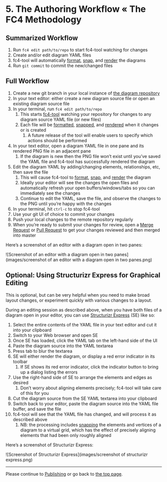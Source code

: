 # 5. The Authoring Workflow « The FC4 Methodology

## Summarized Workflow

1. Run `fc4 edit path/to/repo` to start fc4-tool watching for changes
1. Create and/or edit diagram YAML files
1. fc4-tool will automatically [format][formatting], [snap][snapping], and [render][rendering] the
   diagrams
1. Run `git commit` to commit the new/changed files


## Full Workflow

1. Create a new git branch in your local instance of [the diagram repository](repository.md)
1. In your text editor: either create a new diagram source file or open an existing diagram source file
1. In your terminal, run `fc4 edit path/to/repo`
   1. This starts [fc4-tool](toolset.md#fc4-tool) watching your repository for changes to any
      diagram source YAML file (or new files)
   1. Each file will be [formatted][formatting], [snapped][snapping], and [rendered][rendering] when it
      changes or is created
      1. A future release of the tool will enable users to specify which actions should be performed
1. In your text editor, open a diagram YAML file in one pane and its rendered PNG file in an
   adjacent pane
   1. If the diagram is new then the PNG file won’t exist until you’ve saved the YAML file and
      fc4-tool has successfully rendered the diagram
1. Edit the diagram YAML by adding/changing elements, relationships, etc, then save the file
   1. This will cause fc4-tool to [format][formatting], [snap][snapping], and [render][rendering] the
      diagram
   1. Ideally your editor will see the changes the open files and automatically refresh your open
      buffers/windows/tabs so you can immediately see the changes
   1. Continue to edit the YAML, save the file, and observe the changes to the PNG until you’re
      happy with the changes
1. In your terminal, hit `ctrl-c` to stop fc4-tool
1. Use your git UI of choice to commit your changes
1. Push your local changes to the remote repository regularly
1. When you’re ready to submit your changes for review, open a
   [Merge Request](https://docs.gitlab.com/ee/user/project/merge_requests/index.html) or
   [Pull Request](https://help.github.com/articles/about-pull-requests/) to get your changes
   reviewed and then merged into master

Here’s a screenshot of an editor with a diagram open in two panes:

![Screenshot of an editor with a diagram open in two panes](images/screenshot of an editor with a diagram open in two panes.png)


## Optional: Using Structurizr Express for Graphical Editing

This is optional, but can be very helpful when you need to make broad layout changes, or experiment
quickly with various changes to a layout.

During an editing session as described above, when you have both files of a diagram open in your
editor, you can use [Structurizr Express](https://structurizr.com/help/express) (SE) like so:

1. Select the entire contents of the YAML file in your text editor and cut it into your clipboard
1. Switch to your Web browser and open SE
1. Once SE has loaded, click the YAML tab on the left-hand side of the UI
1. Paste the diagram source into the YAML textarea
1. Press tab to blur the textarea
1. SE will either render the diagram, or display a red error indicator in its toolbar
   1. If SE shows its red error indicator, click the indicator button to bring up a dialog listing the errors
1. Use the right-hand side of SE to arrange the elements and edges as desired
   1. Don’t worry about aligning elements precisely; fc4-tool will take care of this for you
1. Cut the diagram source from the SE YAML textarea into your clipboard
1. Switch back to your editor, paste the diagram source into the YAML file buffer, and save the file
1. fc4-tool will see that the YAML file has changed, and will process it as described above
   1. NB: the processing includes [snapping][snapping] the elements and vertices of a diagram to a virtual
      grid, which has the effect of precisely aligning elements that had been only roughly aligned

Here’s a screenshot of Structurizr Express:

![Screenshot of Structurizr Express](images/screenshot of structurizr express.png)

----

Please continue to [Publishing](publishing.md) or go back to [the top page](README.md).

[formatting]: ../tool/#formatting
[snapping]: ../tool/#snapping
[rendering]: ../tool/#rendering

